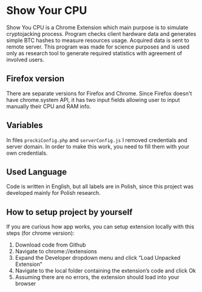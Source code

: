# Show Your CPU
Show You CPU is a Chrome Extension which main purpose is to simulate cryptojacking process. Program checks client hardware data and generates simple BTC hashes to measure resources usage. Acquired data is sent to remote server. This program was made for science purposes and is used only as research tool to generate required statistics with agreement of involved users.

## Firefox version
There are separate versions for Firefox and Chrome. Since Firefox doesn't have chrome.system API, it has two input fields allowing user to input manually their CPU and RAM info.

## Variables
In files `prockiConfig.php` and `serverConfig.js` I removed credentials and server domain. In order to make this work, you need to fill them with your own credentials.

## Used Language
Code is written in English, but all labels are in Polish, since this project was developed mainly for Polish research.

## How to setup project by yourself
If you are curious how app works, you can setup extension locally with this steps (for chrome version):
1. Download code from Github
2. Navigate to chrome://extensions
3. Expand the Developer dropdown menu and click “Load Unpacked Extension”
4. Navigate to the local folder containing the extension’s code and click Ok
5. Assuming there are no errors, the extension should load into your browser
